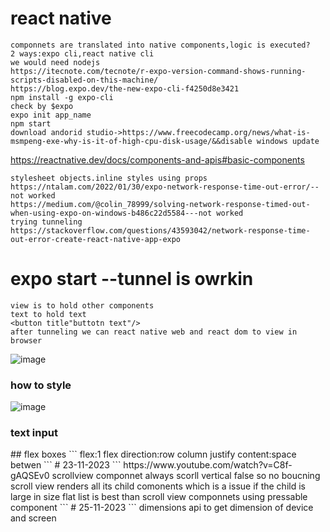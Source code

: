 # react native
```
componnets are translated into native components,logic is executed?
2 ways:expo cli,react native cli
we would need nodejs
https://itecnote.com/tecnote/r-expo-version-command-shows-running-scripts-disabled-on-this-machine/
https://blog.expo.dev/the-new-expo-cli-f4250d8e3421
npm install -g expo-cli
check by $expo
expo init app_name
npm start
download andorid studio->https://www.freecodecamp.org/news/what-is-msmpeng-exe-why-is-it-of-high-cpu-disk-usage/&&disable windows update
```
https://reactnative.dev/docs/components-and-apis#basic-components
```
stylesheet objects.inline styles using props
https://ntalam.com/2022/01/30/expo-network-response-time-out-error/--not worked
https://medium.com/@colin_78999/solving-network-response-timed-out-when-using-expo-on-windows-b486c22d5584---not worked
trying tunneling
https://stackoverflow.com/questions/43593042/network-response-time-out-error-create-react-native-app-expo
```

# expo start --tunnel is owrkin
```
view is to hold other components
text to hold text
<button title"buttotn text"/>
after tunneling we can react native web and react dom to view in browser
```
![image](https://github.com/radha-m0wn1ka/radha-m0wn1ka.github.io/assets/64199052/f81c616e-aef9-40a8-9d3f-b4c45557a180)
### how to style
![image](https://github.com/radha-m0wn1ka/radha-m0wn1ka.github.io/assets/64199052/8c0689bf-5d53-4928-9156-5a45c79b7578)
### text input
<TextInput placeholder='this is text input'/>
## flex boxes
```
flex:1
flex direction:row column
justify content:space betwen
```
# 23-11-2023
```
https://www.youtube.com/watch?v=C8f-gAQSEv0
scrollview componnet always scorll vertical false so no boucning
scroll view renders all its child comonents which is a issue if the child is large in size
flat list is best than scroll view
componnets using
pressable component
```
# 25-11-2023
```
dimensions api to get dimension of device and screen
